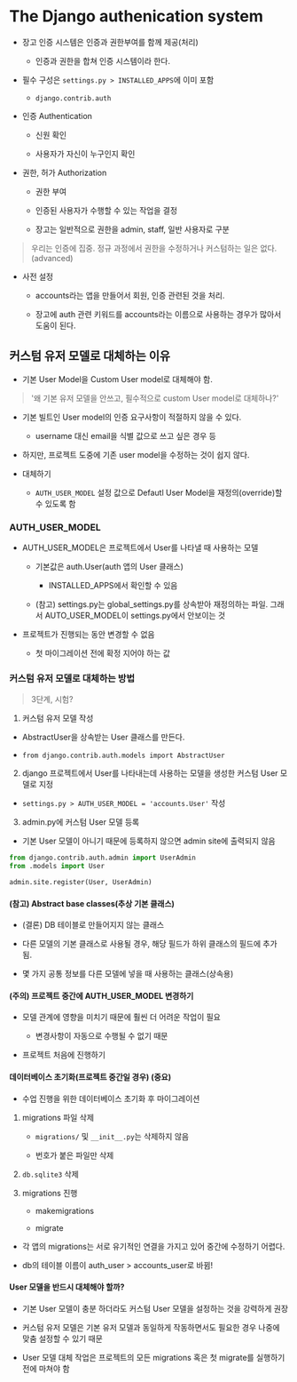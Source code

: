 # The Django authenication system

- 장고 인증 시스템은 인증과 권한부여를 함께 제공(처리)

    - 인증과 권한을 합쳐 인증 시스템이라 한다.

- 필수 구성은 `settings.py > INSTALLED_APPS`에 이미 포함

    - `django.contrib.auth`

- 인증 Authentication

    - 신원 확인

    - 사용자가 자신이 누구인지 확인

- 권한, 허가 Authorization

    - 권한 부여

    - 인증된 사용자가 수행할 수 있는 작업을 결정

    - 장고는 일반적으로 권한을 admin, staff, 일반 사용자로 구분

> 우리는 인증에 집중. 정규 과정에서 권한을 수정하거나 커스텀하는 일은 없다.(advanced)

- 사전 설정

    - accounts라는 앱을 만들어서 회원, 인증 관련된 것을 처리.

    - 장고에 auth 관련 키워드를 accounts라는 이름으로 사용하는 경우가 많아서 도움이 된다.

## 커스텀 유저 모델로 대체하는 이유

- 기본 User Model을 Custom User model로 대체해야 함.

> '왜 기본 유저 모델을 안쓰고, 필수적으로 custom User model로 대체하나?'

- 기본 빌트인 User model의 인증 요구사항이 적절하지 않을 수 있다.

    - username 대신 email을 식별 값으로 쓰고 싶은 경우 등

- 하지만, 프로젝트 도중에 기존 user model을 수정하는 것이 쉽지 않다.

- 대체하기

    - `AUTH_USER_MODEL` 설정 값으로 Defautl User Model을 재정의(override)할 수 있도록 함

### AUTH_USER_MODEL

- AUTH_USER_MODEL은 프로젝트에서 User를 나타낼 때 사용하는 모델

    - 기본값은 auth.User(auth 앱의 User 클래스)

        - INSTALLED_APPS에서 확인할 수 있음

    - (참고) settings.py는 global_settings.py를 상속받아 재정의하는 파일. 그래서 AUTO_USER_MODEL이 settings.py에서 안보이는 것

- 프로젝트가 진행되는 동안 변경할 수 없음

    - 첫 마이그레이션 전에 확정 지어야 하는 값

### 커스텀 유저 모델로 대체하는 방법

> 3단계, 시험?

1. 커스텀 유저 모델 작성

- AbstractUser을 상속받는 User 클래스를 만든다.

- `from django.contrib.auth.models import AbstractUser`

2. django 프로젝트에서 User를 나타내는데 사용하는 모델을 생성한 커스텀 User 모델로 지정

- `settings.py > AUTH_USER_MODEL = 'accounts.User'` 작성

3. admin.py에 커스텀 User 모델 등록

- 기본 User 모델이 아니기 때문에 등록하지 않으면 admin site에 출력되지 않음

```python
from django.contrib.auth.admin import UserAdmin
from .models import User

admin.site.register(User, UserAdmin)
```

#### (참고) Abstract base classes(추상 기본 클래스)

- (결론) DB 테이블로 만들어지지 않는 클래스

- 다른 모델의 기본 클래스로 사용될 경우, 해당 필드가 하위 클래스의 필드에 추가 됨.

- 몇 가지 공통 정보를 다른 모델에 넣을 때 사용하는 클래스(상속용)

#### (주의) 프로젝트 중간에 AUTH_USER_MODEL 변경하기

- 모델 관계에 영향을 미치기 때문에 훨씬 더 어려운 작업이 필요

    - 변경사항이 자동으로 수행될 수 없기 때문

- 프로젝트 처음에 진행하기

#### 데이터베이스 초기화(프로젝트 중간일 경우) (중요)

- 수업 진행을 위한 데이터베이스 초기화 후 마이그레이션

1. migrations 파일 삭제

    - `migrations/` 및 `__init__.py`는 삭제하지 않음

    - 번호가 붙은 파일만 삭제

2. `db.sqlite3` 삭제

3. migrations 진행

    - makemigrations

    - migrate

- 각 앱의 migrations는 서로 유기적인 연결을 가지고 있어 중간에 수정하기 어렵다.

- db의 테이블 이름이 auth_user > accounts_user로 바뀜!

#### User 모델을 반드시 대체해야 할까?

- 기본 User 모델이 충분 하더라도 커스텀 User 모델을 설정하는 것을 강력하게 권장

- 커스텀 유저 모델은 기본 유저 모델과 동일하게 작동하면서도 필요한 경우 나중에 맞춤 설정할 수 있기 때문

- User 모델 대체 작업은 프로젝트의 모든 migrations 혹은 첫 migrate를 실행하기 전에 마쳐야 함